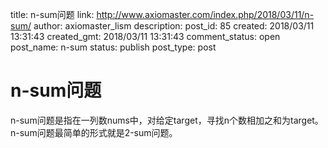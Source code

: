 title: n-sum问题
link: http://www.axiomaster.com/index.php/2018/03/11/n-sum/
author: axiomaster_lism
description: 
post_id: 85
created: 2018/03/11 13:31:43
created_gmt: 2018/03/11 13:31:43
comment_status: open
post_name: n-sum
status: publish
post_type: post

# n-sum问题

n-sum问题是指在一列数nums中，对给定target，寻找n个数相加之和为target。n-sum问题最简单的形式就是2-sum问题。